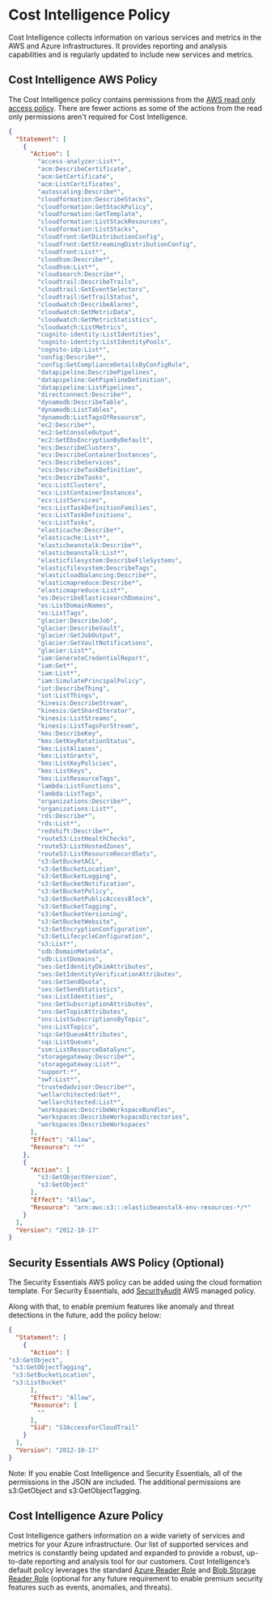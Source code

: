 # Cost Intelligence Policy 

Cost Intelligence collects information on various services and metrics in the AWS and Azure infrastructures. It provides reporting and analysis capabilities and is regularly updated to include new services and metrics.  

## Cost Intelligence AWS Policy 

The Cost Intelligence policy contains permissions from the [AWS read only access policy](https://docs.aws.amazon.com/aws-managed-policy/latest/reference/ReadOnlyAccess.html). There are fewer actions as some of the actions from the read only permissions aren't required for Cost Intelligence.

```json
{
  "Statement": [
    {
      "Action": [
        "access-analyzer:List*",
        "acm:DescribeCertificate",
        "acm:GetCertificate",
        "acm:ListCertificates",
        "autoscaling:Describe*",
        "cloudformation:DescribeStacks",
        "cloudformation:GetStackPolicy",
        "cloudformation:GetTemplate",
        "cloudformation:ListStackResources",
        "cloudformation:ListStacks",
        "cloudfront:GetDistributionConfig",
        "cloudfront:GetStreamingDistributionConfig",
        "cloudfront:List*",
        "cloudhsm:Describe*",
        "cloudhsm:List*",
        "cloudsearch:Describe*",
        "cloudtrail:DescribeTrails",
        "cloudtrail:GetEventSelectors",
        "cloudtrail:GetTrailStatus",
        "cloudwatch:DescribeAlarms",
        "cloudwatch:GetMetricData",
        "cloudwatch:GetMetricStatistics",
        "cloudwatch:ListMetrics",
        "cognito-identity:ListIdentities",
        "cognito-identity:ListIdentityPools",
        "cognito-idp:List*",
        "config:Describe*",
        "config:GetComplianceDetailsByConfigRule",
        "datapipeline:DescribePipelines",
        "datapipeline:GetPipelineDefinition",
        "datapipeline:ListPipelines",
        "directconnect:Describe*",
        "dynamodb:DescribeTable",
        "dynamodb:ListTables",
        "dynamodb:ListTagsOfResource",
        "ec2:Describe*",
        "ec2:GetConsoleOutput",
        "ec2:GetEbsEncryptionByDefault",
        "ecs:DescribeClusters",
        "ecs:DescribeContainerInstances",
        "ecs:DescribeServices",
        "ecs:DescribeTaskDefinition",
        "ecs:DescribeTasks",
        "ecs:ListClusters",
        "ecs:ListContainerInstances",
        "ecs:ListServices",
        "ecs:ListTaskDefinitionFamilies",
        "ecs:ListTaskDefinitions",
        "ecs:ListTasks",
        "elasticache:Describe*",
        "elasticache:List*",
        "elasticbeanstalk:Describe*",
        "elasticbeanstalk:List*",
        "elasticfilesystem:DescribeFileSystems",
        "elasticfilesystem:DescribeTags",
        "elasticloadbalancing:Describe*",
        "elasticmapreduce:Describe*",
        "elasticmapreduce:List*",
        "es:DescribeElasticsearchDomains",
        "es:ListDomainNames",
        "es:ListTags",
        "glacier:DescribeJob",
        "glacier:DescribeVault",
        "glacier:GetJobOutput",
        "glacier:GetVaultNotifications",
        "glacier:List*",
        "iam:GenerateCredentialReport",
        "iam:Get*",
        "iam:List*",
        "iam:SimulatePrincipalPolicy",
        "iot:DescribeThing",
        "iot:ListThings",
        "kinesis:DescribeStream",
        "kinesis:GetShardIterator",
        "kinesis:ListStreams",
        "kinesis:ListTagsForStream",
        "kms:DescribeKey",
        "kms:GetKeyRotationStatus",
        "kms:ListAliases",
        "kms:ListGrants",
        "kms:ListKeyPolicies",
        "kms:ListKeys",
        "kms:ListResourceTags",
        "lambda:ListFunctions",
        "lambda:ListTags",
        "organizations:Describe*",
        "organizations:List*",
        "rds:Describe*",
        "rds:List*",
        "redshift:Describe*",
        "route53:ListHealthChecks",
        "route53:ListHostedZones",
        "route53:ListResourceRecordSets",
        "s3:GetBucketACL",
        "s3:GetBucketLocation",
        "s3:GetBucketLogging",
        "s3:GetBucketNotification",
        "s3:GetBucketPolicy",
        "s3:GetBucketPublicAccessBlock",
        "s3:GetBucketTagging",
        "s3:GetBucketVersioning",
        "s3:GetBucketWebsite",
        "s3:GetEncryptionConfiguration",
        "s3:GetLifecycleConfiguration",
        "s3:List*",
        "sdb:DomainMetadata",
        "sdb:ListDomains",
        "ses:GetIdentityDkimAttributes",
        "ses:GetIdentityVerificationAttributes",
        "ses:GetSendQuota",
        "ses:GetSendStatistics",
        "ses:ListIdentities",
        "sns:GetSubscriptionAttributes",
        "sns:GetTopicAttributes",
        "sns:ListSubscriptionsByTopic",
        "sns:ListTopics",
        "sqs:GetQueueAttributes",
        "sqs:ListQueues",
        "ssm:ListResourceDataSync",
        "storagegateway:Describe*",
        "storagegateway:List*",
        "support:*",
        "swf:List*",
        "trustedadvisor:Describe*",
        "wellarchitected:Get*",
        "wellarchitected:List*",
        "workspaces:DescribeWorkspaceBundles",
        "workspaces:DescribeWorkspaceDirectories",
        "workspaces:DescribeWorkspaces"
      ],
      "Effect": "Allow",
      "Resource": "*"
    },
    {
      "Action": [
        "s3:GetObjectVersion",
        "s3:GetObject"
      ],
      "Effect": "Allow",
      "Resource": "arn:aws:s3:::elasticbeanstalk-env-resources-*/*"
    }
  ],
  "Version": "2012-10-17"
}
```

## Security Essentials AWS Policy (Optional)

The Security Essentials AWS policy can be added using the cloud formation template. For Security Essentials, add [SecurityAudit](https://docs.aws.amazon.com/aws-managed-policy/latest/reference/SecurityAudit.html) AWS managed policy.

Along with that, to enable premium features like anomaly and threat detections in the future, add the policy below:

```json
{
  "Statement": [
    {
      "Action": [
"s3:GetObject",
 "s3:GetObjectTagging",
 "s3:GetBucketLocation",
 "s3:ListBucket"
      ],
      "Effect": "Allow",
      "Resource": [
        ""
      ],
      "Sid": "S3AccessForCloudTrail"
    }
  ],
  "Version": "2012-10-17"
}
```

Note: If you enable Cost Intelligence and Security Essentials, all of the permissions in the JSON are included. The additional permissions are s3:GetObject and s3:GetObjectTagging.

## Cost Intelligence Azure Policy 

Cost Intelligence gathers information on a wide variety of services and metrics for your Azure infrastructure. Our list of supported services and metrics is constantly being updated and expanded to provide a robust, up-to-date reporting and analysis tool for our customers. Cost Intelligence’s default policy leverages the standard [Azure Reader Role](https://learn.microsoft.com/en-us/azure/role-based-access-control/built-in-roles#reader) and [Blob Storage Reader Role](https://learn.microsoft.com/en-us/azure/role-based-access-control/built-in-roles/storage#storage-blob-data-reader) (optional for any future requirement to enable premium security features such as events, anomalies, and threats).
